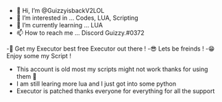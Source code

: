 - 👋 Hi, I’m @GuizzyisbackV2LOL
- 👀 I’m interested in ... Codes, LUA, Scripting
- 🌱 I’m currently learning ... LUA
- 📫 How to reach me ... Discord Guizzy.#0372 

-👀 Get my Executor best free Executor out there ! 
-😎 Lets be freinds ! 
-😁 Enjoy some my Script !


- This account is old most my scripts might not work thanks for using them 💖
- I am still learing more lua and I just got into some python 
- Executor is patched thanks everyone for everything for all the support 
